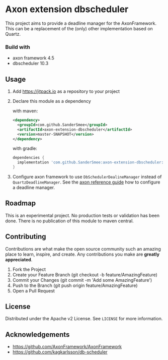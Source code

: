 # Axon extension dbscheduler

This project aims to provide a deadline manager for the AxonFramework. This can be a replacement of the (only) other
implementation based on Quartz.

### Build with

* axon framework 4.5
* dbscheduler 10.3

## Usage

1. Add <https://jitpack.io> as a repository to your project
2. Declare this module as a dependency

   with maven:
   ```xml
   <dependency>
     <groupId>com.github.SanderSmee</groupId>
     <artifactId>axon-extension-dbscheduler</artifactId>
     <version>master-SNAPSHOT</version>
   </dependency>
   ```

   with gradle:
   ```gradle
   dependencies {
     implementation 'com.github.SanderSmee:axon-extension-dbscheduler:master-SNAPSHOT'
   }
   ```
3. Configure axon framework to use `DbSchedulerDealineManager` instead of `QuartzDeadlineManager`. See
   the [axon reference guide](https://docs.axoniq.io/reference-guide/) how to configure a deadline manager.

## Roadmap

This is an experimental project. No production tests or validation has been done. There is no publication of this module
to maven central.

## Contributing

Contributions are what make the open source community such an amazing place to learn, inspire, and create. Any
contributions you make are **greatly appreciated**.

1. Fork the Project
2. Create your Feature Branch (git checkout -b feature/AmazingFeature)
3. Commit your Changes (git commit -m 'Add some AmazingFeature')
4. Push to the Branch (git push origin feature/AmazingFeature)
5. Open a Pull Request

## License

Distributed under the Apache v2 License. See `LICENSE` for more information.

## Acknowledgements

* https://github.com/AxonFramework/AxonFramework
* https://github.com/kagkarlsson/db-scheduler
